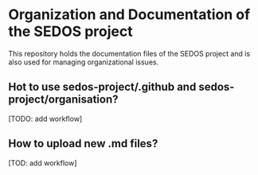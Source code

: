 # Organization and Documentation of the SEDOS project

This repository holds the documentation files of the SEDOS project and is also used for managing organizational issues. 

## Hot to use sedos-project/.github and sedos-project/organisation?

[TODO: add workflow]

## How to upload new .md files? 

[TOD: add workflow]
